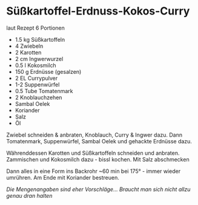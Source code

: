 # Süßkartoffel-Erdnuss-Kokos-Curry #

laut Rezept 6 Portionen

* 1.5 kg Süßkartoffeln
* 4 Zwiebeln
* 2 Karotten
* 2 cm Ingwerwurzel
* 0.5 l Kokosmilch
* 150 g Erdnüsse (gesalzen)
* 2 EL Currypulver
* 1-2 Suppenwürfel
* 0.5 Tube Tomatenmark
* 2 Knoblauchzehen
* Sambal Oelek
* Koriander
* Salz
* Öl

Zwiebel schneiden & anbraten, Knoblauch, Curry & Ingwer dazu. Dann Tomatenmark, Suppenwürfel, Sambal Oelek und gehackte Erdnüsse dazu.

Währenddessen Karotten und Süßkartoffeln schneiden und anbraten. Zammischen und Kokosmilch dazu - bissl kochen. Mit Salz abschmecken

Dann alles in eine Form ins Backrohr ~60 min bei 175° - immer wieder umrühren. Am Ende mit Koriander bestreuen.

_Die Mengenangaben sind eher Vorschläge... Braucht man sich nicht allzu genau dran halten_
